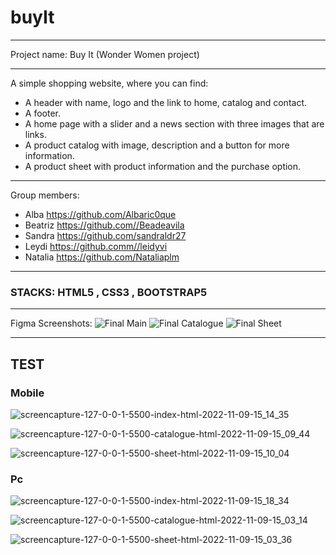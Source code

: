 # buyIt
***
Project name: Buy It 
(Wonder Women project)
***
A simple shopping website, where you can find: 
  * A header with name, logo and the link to home, catalog and contact.
  * A footer.
  * A home page with a slider and a news section with three images that are links.
  * A product catalog with image, description and a button for more information.
  * A product sheet with product information and the purchase option.
***
Group members:
  * Alba https://github.com/Albaric0que 
  * Beatriz https://github.com//Beadeavila
  * Sandra https://github.com/sandraldr27
  * Leydi https://github.comm//leidyvi 
  * Natalia https://github.com/Nataliaplm  
***
### STACKS: HTML5 , CSS3 , BOOTSTRAP5
***
Figma Screenshots:
![Final Main](https://user-images.githubusercontent.com/116545731/200367343-c956b0c4-c503-413f-a97c-126437b5f58b.jpg)
![Final Catalogue](https://user-images.githubusercontent.com/116545731/200367342-248f21ad-4f40-4b90-9378-4ff4e6033f14.jpg)
![Final Sheet](https://user-images.githubusercontent.com/116545731/200367346-8ac7b3b8-d254-45a7-a7b0-faef8ab226d5.jpg)
***
## TEST 

### Mobile

![screencapture-127-0-0-1-5500-index-html-2022-11-09-15_14_35](https://user-images.githubusercontent.com/116545731/200853527-d71143b2-66d6-4e78-9488-185bf3d5dd1b.png)

![screencapture-127-0-0-1-5500-catalogue-html-2022-11-09-15_09_44](https://user-images.githubusercontent.com/116545731/200854723-8c5c910c-2871-4b1b-acc4-393264c1375f.png)

![screencapture-127-0-0-1-5500-sheet-html-2022-11-09-15_10_04](https://user-images.githubusercontent.com/116545731/200854770-6a13f2a4-83c1-43c3-a24e-32250be66810.png)



### Pc

![screencapture-127-0-0-1-5500-index-html-2022-11-09-15_18_34](https://user-images.githubusercontent.com/116545731/200854386-2d41a9b7-d52f-442d-a88c-8d9d93c7b35b.png)

![screencapture-127-0-0-1-5500-catalogue-html-2022-11-09-15_03_14](https://user-images.githubusercontent.com/116545731/200853871-52c5fb19-a05e-4506-b19c-63c26d347b7b.png)

![screencapture-127-0-0-1-5500-sheet-html-2022-11-09-15_03_36](https://user-images.githubusercontent.com/116545731/200853893-4f0fe74e-ecfc-4728-891f-e5e1cacbbe87.png)



